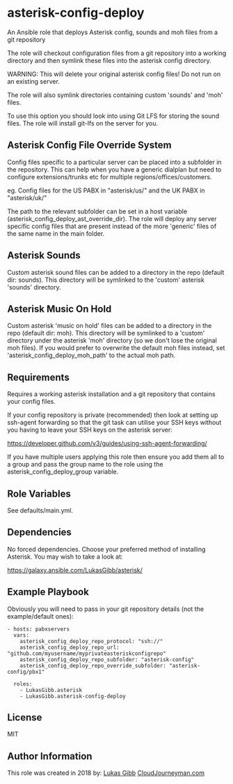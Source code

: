 asterisk-config-deploy
=========

An Ansible role that deploys Asterisk config, sounds and moh files from a git repository

The role will checkout configuration files from a git repository into a working
directory and then symlink these files into the asterisk config directory.

WARNING: This will delete your original asterisk config files! Do not run on an existing server.

The role will also symlink directories containing custom 'sounds' and 'moh' files.

To use this option you should look into using Git LFS for storing the sound files. The role will install 
git-lfs on the server for you.

Asterisk Config File Override System
---------------

Config files specific to a particular server can be placed into a subfolder in the repository.
This can help when you have a generic dialplan but need to configure extensions/trunks etc for multiple 
regions/offices/customers.

eg. Config files for the US PABX in "asterisk/us/" and the UK PABX in "asterisk/uk/"

The path to the relevant subfolder can be set in a host variable (asterisk_config_deploy_ast_override_dir).
The role will deploy any server specific config files that are present instead of the more 'generic' files of the 
same name in the main folder.

Asterisk Sounds
---------------

Custom asterisk sound files can be added to a directory in the repo (default dir: sounds). This directory will be
symlinked to the 'custom' asterisk 'sounds' directory.


Asterisk Music On Hold
---------------

Custom asterisk 'music on hold' files can be added to a directory in the repo (default dir: moh). This directory will 
be symlinked to a 'custom' directory under the asterisk 'moh' directory (so we don't lose the original moh files). If
you would prefer to overwrite the default moh files instead, set 'asterisk_config_deploy_moh_path' to the actual moh 
path.

Requirements
------------

Requires a working asterisk installation and a git repository that contains your config files.

If your config repository is private (recommended) then look at setting up ssh-agent forwarding so that the git task 
can utilise your SSH keys without you having to leave your SSH keys on the asterisk server:

https://developer.github.com/v3/guides/using-ssh-agent-forwarding/

If you have multiple users applying this role then ensure you add them all to a group and pass the group name to the
role using the asterisk_config_deploy_group variable.

Role Variables
--------------

See defaults/main.yml.

Dependencies
------------

No forced dependencies. Choose your preferred method of installing Asterisk. You may wish to take a look at:

https://galaxy.ansible.com/LukasGibb/asterisk/

Example Playbook
----------------

Obviously you will need to pass in your git repository details (not the example/default ones):

    - hosts: pabxservers
      vars: 
        asterisk_config_deploy_repo_protocol: "ssh://" 
        asterisk_config_deploy_repo_url: "github.com/myusername/myprivateasteriskconfigrepo"
        asterisk_config_deploy_repo_subfolder: "asterisk-config"
        asterisk_config_deploy_repo_override_subfolder: "asterisk-config/pbx1"
      
      roles:
        - LukasGibb.asterisk
        - LukasGibb.asterisk-config-deploy

License
-------

MIT

Author Information
------------------

This role was created in 2018 by:
[Lukas Gibb](https://github.com/LukasGibb) [CloudJourneyman.com](http://www.cloudjourneyman.com/)
